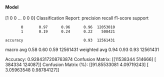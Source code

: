#### Model
[1 0 0 ... 0 0 0]
Classification Report:
              precision    recall  f1-score   support

           0       0.97      0.96      0.96  12053010
           1       0.19      0.24      0.22    508421

    accuracy                           0.93  12561431
   macro avg       0.58      0.60      0.59  12561431
weighted avg       0.94      0.93      0.93  12561431

Accuracy: 0.9284317208763874
Confusion Matrix:
[[11538344   514666]
 [  384334   124087]]
Confusion Matrix (%):
[[91.85533081  4.09719243]
 [ 3.05963548  0.98784127]]
